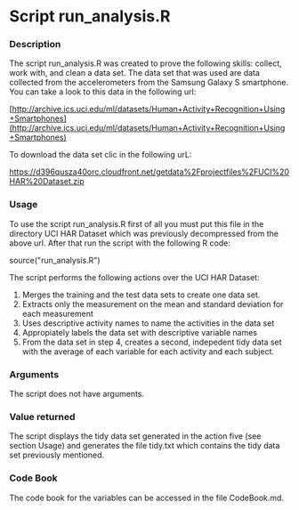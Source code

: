 # Script run_analysis.R


### Description 

The script run_analysis.R was created to prove the following skills: collect, work with, and clean a data set. The data set that was used are data collected from the accelerometers from the Samsung Galaxy S smartphone. You can take a look to this data in the following url:  

[http://archive.ics.uci.edu/ml/datasets/Human+Activity+Recognition+Using+Smartphones](http://archive.ics.uci.edu/ml/datasets/Human+Activity+Recognition+Using+Smartphones)

To download the data set clic in the following urL: 

[https://d396qusza40orc.cloudfront.net/getdata%2Fprojectfiles%2FUCI%20HAR%20Dataset.zip ](https://d396qusza40orc.cloudfront.net/getdata%2Fprojectfiles%2FUCI%20HAR%20Dataset.zip )


### Usage 

To use the script run_analysis.R first of all you must put this file in the directory UCI HAR Dataset which was previously decompressed from the above url. After that run the script with the following R code: 

source("run_analysis.R") 

The script performs the following actions over the UCI HAR Dataset: 

1. Merges the training and the test data sets to create one data set.
2. Extracts only the measurement on the mean and standard deviation for each measurement 
3. Uses descriptive activity names to name the activities in the data set 
4. Appropiately labels the data set with descriptive variable names 
5. From the data set in step 4, creates a second, indepedent tidy data set with the average of each variable for each activity and each subject. 


### Arguments 

The script does not have arguments. 

### Value returned 

The script displays the tidy data set generated in the action five (see section Usage) and generates the file tidy.txt which contains the tidy data set previously mentioned. 

### Code Book 
The code book for the variables can be accessed in the file CodeBook.md. 


